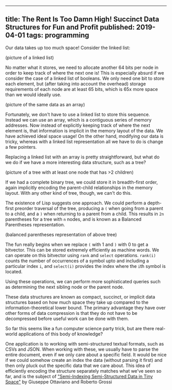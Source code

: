 --------------------------------------------------------------------------------
title: The Rent Is Too Damn High! Succinct Data Structures for Fun and Profit
published: 2019-04-01
tags: programming
--------------------------------------------------------------------------------

Our data takes up too much space! Consider the linked list:

(picture of a linked list)

No matter what it stores, we need to allocate another 64 bits per node in order
to keep track of where the next one is! This is especially absurd if we
consider the case of a linked list of booleans. We only need one bit to store
each element, but (after taking into account the overhead) storage requirements
of each node are at least 65 bits, which is 65x more space than we would
ideally use.

(picture of the same data as an array)

Fortunately, we don't have to use a linked list to store this sequence. Instead
we can use an array, which is a contiguous series of memory addresses. Now
instead of explicitly keeping track of where the next element is, that
information is implicit in the memory layout of the data. We have achieved
ideal space usage! On the other hand, modifying our data is tricky, whereas
with a linked list representation all we have to do is change a few pointers.

Replacing a linked list with an array is pretty straightforward, but what do we
do if we have a more interesting data structure, such as a tree?

(picture of a tree with at least one node that has >2 children)

If we had a complete binary tree, we could store it in breadth-first order,
again implicitly encoding the parent-child relationships in the memory layout.
With any other kind of tree, though, we can't do this.

The existence of Lisp suggests one approach. We could perform a depth-first
preorder traversal of the tree, producing a `(` when going from a parent to a
child, and a `)` when returning to a parent from a child. This results in `2n`
parentheses for a tree with `n` nodes, and is known as a Balanced Parentheses
representation.

(balanced parentheses representation of above tree)

The fun really begins when we replace `(` with 1 and `)` with 0 to get a
bitvector. This can be stored extremely efficiently as machine words. We can
operate on this bitvector using `rank` and `select` operations. `rank(i)`
counts the number of occurrences of a symbol upto and including a particular
index `i`, and `select(i)` provides the index where the `i`th symbol is
located.

Using these operations, we can perform more sophisticated queries such as
determining the next sibling node or the parent node.

These data structures are known as compact, succinct, or implicit data
structures based on how much space they take up compared to the
information-theoretical lower bound. The primary advantage they have over other
forms of data compression is that they do not have to be decompressed before
useful work can be done with them.

So far this seems like a fun computer science party trick, but are there
real-world applications of this body of knowledge?

One application is to working with semi-structured textual formats, such as
CSVs and JSON. When working with these, we usually have to parse the entire
document, even if we only care about a specific field. It would be nice if we
could somehow create an index the data (without parsing it first) and then only
pluck out the specific data that we care about. This idea of efficiently
encoding the structure separately matches what we've seen so far, and is the
subject of ["Semi-Indexing Semi-Structured Data in Tiny
Space"](http://www.di.unipi.it/~ottavian/files/semi_index_cikm.pdf) by Giuseppe
Ottaviano and Roberto Grossi
